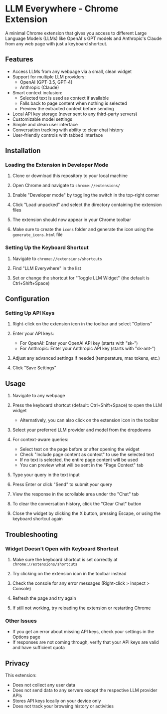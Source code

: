 # LLM Everywhere - Chrome Extension

A minimal Chrome extension that gives you access to different Large Language Models (LLMs) like OpenAI's GPT models and Anthropic's Claude from any web page with just a keyboard shortcut.

## Features

- Access LLMs from any webpage via a small, clean widget
- Support for multiple LLM providers:
  - OpenAI (GPT-3.5, GPT-4)
  - Anthropic (Claude)
- Smart context inclusion:
  - Selected text is used as context if available
  - Falls back to page content when nothing is selected
  - Preview the extracted context before sending
- Local API key storage (never sent to any third-party servers)
- Customizable model settings
- Simple and clean user interface
- Conversation tracking with ability to clear chat history
- User-friendly controls with tabbed interface

## Installation

### Loading the Extension in Developer Mode

1. Clone or download this repository to your local machine

2. Open Chrome and navigate to `chrome://extensions/`

3. Enable "Developer mode" by toggling the switch in the top-right corner

4. Click "Load unpacked" and select the directory containing the extension files

5. The extension should now appear in your Chrome toolbar

6. Make sure to create the `icons` folder and generate the icon using the `generate_icons.html` file

### Setting Up the Keyboard Shortcut

1. Navigate to `chrome://extensions/shortcuts`

2. Find "LLM Everywhere" in the list

3. Set or change the shortcut for "Toggle LLM Widget" (the default is Ctrl+Shift+Space)

## Configuration

### Setting Up API Keys

1. Right-click on the extension icon in the toolbar and select "Options"

2. Enter your API keys:
   - For OpenAI: Enter your OpenAI API key (starts with "sk-")
   - For Anthropic: Enter your Anthropic API key (starts with "sk-ant-")

3. Adjust any advanced settings if needed (temperature, max tokens, etc.)

4. Click "Save Settings"

## Usage

1. Navigate to any webpage

2. Press the keyboard shortcut (default: Ctrl+Shift+Space) to open the LLM widget
   - Alternatively, you can also click on the extension icon in the toolbar

3. Select your preferred LLM provider and model from the dropdowns

4. For context-aware queries:
   - Select text on the page before or after opening the widget
   - Check "Include page content as context" to use the selected text
   - If no text is selected, the entire page content will be used
   - You can preview what will be sent in the "Page Context" tab

5. Type your query in the text input

6. Press Enter or click "Send" to submit your query

7. View the response in the scrollable area under the "Chat" tab

8. To clear the conversation history, click the "Clear Chat" button

9. Close the widget by clicking the X button, pressing Escape, or using the keyboard shortcut again

## Troubleshooting

### Widget Doesn't Open with Keyboard Shortcut

1. Make sure the keyboard shortcut is set correctly at `chrome://extensions/shortcuts`

2. Try clicking on the extension icon in the toolbar instead

3. Check the console for any error messages (Right-click > Inspect > Console)

4. Refresh the page and try again

5. If still not working, try reloading the extension or restarting Chrome

### Other Issues

- If you get an error about missing API keys, check your settings in the Options page
- If responses are not coming through, verify that your API keys are valid and have sufficient quota

## Privacy

This extension:
- Does not collect any user data
- Does not send data to any servers except the respective LLM provider APIs
- Stores API keys locally on your device only
- Does not track your browsing history or activities
